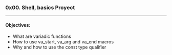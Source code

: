### 0x00. Shell, basics Proyect  
---  
#### Objectives:  
- What are variadic functions  
- How to use va_start, va_arg and va_end macros  
- Why and how to use the const type qualifier  